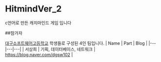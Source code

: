 # HitmindVer_2
c언어로 만든 캐치마인드 게임 입니다

##참가자

[대구소프트웨어고등학교](http://www.dgsw.hs.kr/index.do) 학생들로 구성된 4인 팀입니다.
| Name | Part | Blog |
|---|---|---|
| 서상희 | 기획, 데이터베이스, 네트워크 | https://blog.naver.com/dgsw102 | 
